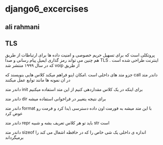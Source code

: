 
# django6_excercises
## ali rahmani


  ## TLS

&#x202b;  پروتکلی است که برای تسهیل حریم خصوصی و امنیت داده ها برای ارتباطات از طریق اینترنت طراحی شده است .
TLS هم چنین می تواند رمز گذاری ایمیل پیام رسانی و صدا از طریق voip  که در سال ۱۹۹۹ منتشر شد




&#x202b; 
داندر متد call  جزو متد های داخلی است .امکان اینو فراهم میکند کلاس هایی بنویسند که در ان نمونه ها مانند توابع عمل میکنند 

داندر متد init برای اینکه در یک کلاس مقداردهی  کنیم از این متد استفاده میکنیم 


داندر متد  dir  برای نتیجه یتغییر در فراخوانی استفاده میشه 


داندر متد  format  با این متد میشه به فورمت اون داده دسترسی \یدا کرد و فرمت رو عوض کرد 

داندر متد repr  باید تو هر کلاس تعریف بشه و شبیه str  است 



داندر متد  sizeof  اندازه ی داخلی یک شی خاص را که در حافظه اشغال می کند را برمیگرداند



